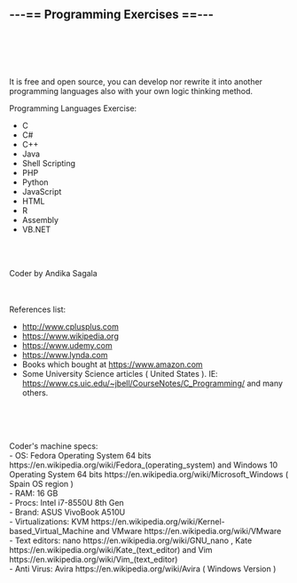 <h2>---== Programming Exercises ==---</h2>

<br><br><br><br>

It is free and open source, you can develop nor rewrite it into another programming languages also with your own logic thinking method.


Programming Languages Exercise:
- C
- C#
- C++
- Java
- Shell Scripting
- PHP
- Python
- JavaScript
- HTML
- R
- Assembly
- VB.NET

<br><br>

Coder by Andika Sagala

<br><br>
References list:
- http://www.cplusplus.com
- https://www.wikipedia.org
- https://www.udemy.com
- https://www.lynda.com
- Books which bought at https://www.amazon.com
- Some University Science articles ( United States ). IE: https://www.cs.uic.edu/~jbell/CourseNotes/C_Programming/ and many others.

<br><br>

<br>
Coder's machine specs:<br>
- OS: Fedora Operating System 64 bits https://en.wikipedia.org/wiki/Fedora_(operating_system) and Windows 10 Operating System 64 bits https://en.wikipedia.org/wiki/Microsoft_Windows ( Spain OS region )<br>
- RAM: 16 GB<br>
- Procs: Intel i7-8550U 8th Gen<br>
- Brand: ASUS VivoBook A510U<br>
- Virtualizations: KVM https://en.wikipedia.org/wiki/Kernel-based_Virtual_Machine and VMware https://en.wikipedia.org/wiki/VMware<br>
- Text editors: nano https://en.wikipedia.org/wiki/GNU_nano , Kate https://en.wikipedia.org/wiki/Kate_(text_editor) and Vim https://en.wikipedia.org/wiki/Vim_(text_editor)<br>
- Anti Virus: Avira https://en.wikipedia.org/wiki/Avira ( Windows Version )









